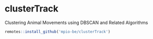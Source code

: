 # clusterTrack
Clustering Animal Movements using DBSCAN and Related Algorithms


```R
remotes::install_github('mpio-be/clusterTrack')
```
